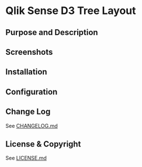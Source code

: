 # Qlik Sense D3 Tree Layout


## Purpose and Description

## Screenshots

## Installation

## Configuration

## Change Log

See [CHANGELOG.md](ChangeLog.md)

## License & Copyright

See [LICENSE.md](License.md)
